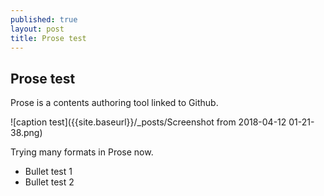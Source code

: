 ```yaml
---
published: true
layout: post
title: Prose test
---
```

## Prose test

Prose is a contents authoring tool linked to Github.

![caption test]({{site.baseurl}}/_posts/Screenshot from 2018-04-12 01-21-38.png)

Trying many formats in Prose now.

- Bullet test 1
- Bullet test 2


